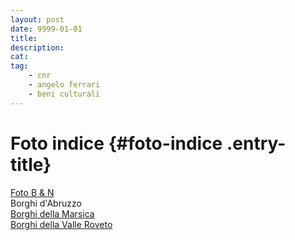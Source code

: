 ```yaml
---
layout: post
date: 9999-01-01
title:
description:
cat:
tag:
    - cnr
    - angelo ferrari
    - beni culturali
---
```


Foto indice {#foto-indice .entry-title}
===========

[Foto B & N ](https://www.flickr.com/photos/112554745@N05/with/40495469731/)\
Borghi d'Abruzzo\
[Borghi della Marsica](index09e5.html?p=1576 "Marsica")\
[Borghi della Valle Roveto](index95d2.html?p=1587 "Valle Roveto")

